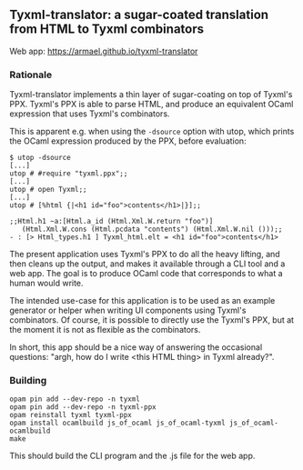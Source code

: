 ## Tyxml-translator: a sugar-coated translation from HTML to Tyxml combinators

Web app: https://armael.github.io/tyxml-translator

### Rationale

Tyxml-translator implements a thin layer of sugar-coating on top of Tyxml's PPX.
Tyxml's PPX is able to parse HTML, and produce an equivalent OCaml expression
that uses Tyxml's combinators.

This is apparent e.g. when using the `-dsource` option with utop, which prints
the OCaml expression produced by the PPX, before evaluation:

```
$ utop -dsource
[...]
utop # #require "tyxml.ppx";;
[...]
utop # open Tyxml;;
[...]
utop # [%html {|<h1 id="foo">contents</h1>|}];;

;;Html.h1 ~a:[Html.a_id (Html.Xml.W.return "foo")]
   (Html.Xml.W.cons (Html.pcdata "contents") (Html.Xml.W.nil ()));;
- : [> Html_types.h1 ] Tyxml_html.elt = <h1 id="foo">contents</h1>
```


The present application uses Tyxml's PPX to do all the heavy lifting, and then
cleans up the output, and makes it available through a CLI tool and a web app.
The goal is to produce OCaml code that corresponds to what a human would write.

The intended use-case for this application is to be used as an example generator
or helper when writing UI components using Tyxml's combinators. Of course, it is
possible to directly use the Tyxml's PPX, but at the moment it is not as
flexible as the combinators.

In short, this app should be a nice way of answering the occasional questions:
"argh, how do I write \<this HTML thing\> in Tyxml already?".

### Building

```
opam pin add --dev-repo -n tyxml
opam pin add --dev-repo -n tyxml-ppx
opam reinstall tyxml tyxml-ppx
opam install ocamlbuild js_of_ocaml js_of_ocaml-tyxml js_of_ocaml-ocamlbuild
make
```

This should build the CLI program and the .js file for the web app.
